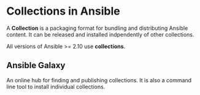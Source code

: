 # Collections in Ansible

A **Collection** is a packaging format for bundling and distributing Ansible
content. It can be released and installed indpendently of other collections.

All versions of Ansible >= 2.10 use **collections**.

## Ansible Galaxy

An online hub for finding and publishing collections. It is also a command line
tool to install individual collections.
